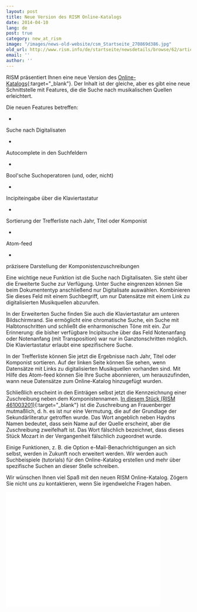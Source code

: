 ```yaml
---
layout: post
title: Neue Version des RISM Online-Katalogs
date: 2014-04-10
lang: de
post: true
category: new_at_rism
image: "/images/news-old-website/csm_Startseite_270869d386.jpg"
old_url: http://www.rism.info/de/startseite/newsdetails/browse/62/article/64/new-version-of-the-rism-online-catalog.html
email: ''
author: ''
---
```


RISM präsentiert Ihnen eine neue Version des [Online-Katalogs](http://opac.rism.info/){:target="_blank"}. Der Inhalt ist der gleiche, aber es gibt eine neue Schnittstelle mit Features, die die Suche nach musikalischen Quellen erleichtert.

Die neuen Features betreffen:

-

Suche nach Digitalisaten

-

Autocomplete in den Suchfeldern

-

Bool'sche Suchoperatoren (und, oder, nicht)

-

Incipiteingabe über die Klaviertastatur

-

Sortierung der Trefferliste nach Jahr, Titel oder Komponist

-

Atom-feed

-

präzisere Darstellung der Komponistenzuschreibungen

Eine wichtige neue Funktion ist die Suche nach Digitalisaten. Sie steht über die Erweiterte Suche zur Verfügung. Unter Suche eingrenzen können Sie beim Dokumententyp anschließend nur Digitalisate auswählen. Kombinieren Sie dieses Feld mit einem Suchbegriff, um nur Datensätze mit einem Link zu digitalisierten Musikquellen abzurufen.

In der Erweiterten Suche finden Sie auch die Klaviertastatur am unteren Bildschirmrand. Sie ermöglicht eine chromatische Suche, ein Suche mit Halbtonschritten und schließt die enharmonischen Töne mit ein. Zur Erinnerung: die bisher verfügbare Incipitsuche über das Feld Notenanfang oder Notenanfang (mit Transposition) war nur in Ganztonschritten möglich. Die Klaviertastatur erlaubt eine spezifischere Suche.

In der Trefferliste können Sie jetzt die Ergebnisse nach Jahr, Titel oder Komponist sortieren. Auf der linken Seite können Sie sehen, wenn Datensätze mit Links zu digitalisierten Musikquellen vorhanden sind. Mit Hilfe des Atom-feed können Sie Ihre Suche abonnieren, um herauszufinden, wann neue Datensätze zum Online-Katalog hinzugefügt wurden.

Schließlich erscheint in den Einträgen selbst jetzt die Kennzeichnung einer Zuschreibung neben dem Komponistennamen. [In diesem Stück (RISM 461003201)](https://opac.rism.info/metaopac/search?q=rism461003201&db=251&View=rism){:target="_blank"} ist die Zuschreibung an Frauenberger mutmaßlich, d. h. es ist nur eine Vermutung, die auf der Grundlage der Sekundärliteratur getroffen wurde. Das Wort angeblich neben Haydns Namen bedeutet, dass sein Name auf der Quelle erscheint, aber die Zuschreibung zweifelhaft ist. Das Wort fälschlich bezeichnet, dass dieses Stück Mozart in der Vergangenheit fälschlich zugeordnet wurde.

Einige Funktionen, z. B. die Option e-Mail-Benachrichtigungen an sich selbst, werden in Zukunft noch erweitert werden. Wir werden auch Suchbeispiele (tutorials) für den Online-Katalog erstellen und mehr über spezifische Suchen an dieser Stelle schreiben.

Wir wünschen Ihnen viel Spaß mit den neuen RISM Online-Katalog. Zögern Sie nicht uns zu kontaktieren, wenn Sie irgendwelche Fragen haben.

<iframe width="420" height="315" src="//www.youtube.com/embed/iVuL4WA-Gmw" frameborder="0" allowfullscreen></iframe>


